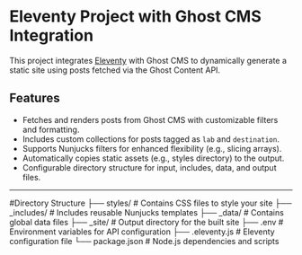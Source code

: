 # Eleventy Project with Ghost CMS Integration

This project integrates [Eleventy](https://www.11ty.dev/) with Ghost CMS to dynamically generate a static site using posts fetched via the Ghost Content API.

## Features

- Fetches and renders posts from Ghost CMS with customizable filters and formatting.
- Includes custom collections for posts tagged as `lab` and `destination`.
- Supports Nunjucks filters for enhanced flexibility (e.g., slicing arrays).
- Automatically copies static assets (e.g., styles directory) to the output.
- Configurable directory structure for input, includes, data, and output files.

---

#Directory Structure
├── styles/              # Contains CSS files to style your site
├── _includes/           # Includes reusable Nunjucks templates
├── _data/               # Contains global data files
├── _site/               # Output directory for the built site
├── .env                 # Environment variables for API configuration
├── .eleventy.js         # Eleventy configuration file
└── package.json         # Node.js dependencies and scripts